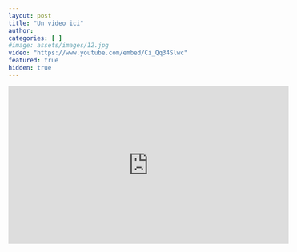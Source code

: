 ```yaml
---
layout: post
title: "Un video ici"
author: 
categories: [ ]
#image: assets/images/12.jpg
video: "https://www.youtube.com/embed/Ci_Qq34Slwc"
featured: true
hidden: true
---
```


<iframe 
	width="560" 
	height="315" 
	src="https://www.youtube.com/embed/Ci_Qq34Slwc" 
	frameborder="0" 
	allow="accelerometer; autoplay; encrypted-media; gyroscope; picture-in-picture" 
	allowfullscreen>
</iframe>
